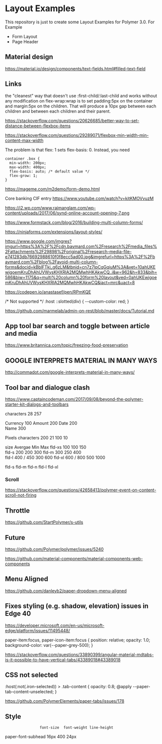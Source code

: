 # Layout Examples

This repository is just to create some Layout Examples for Polymer 3.0. For Example
* Form Layout
* Page Header 

## Material design
https://material.io/design/components/text-fields.html#filled-text-field


## Links

the "cleanest" way that doesn't use :first-child/:last-child and works without any modification on flex-wrap:wrap is to set padding:5px on the container and margin:5px on the children. That will produce a 10px gap between each children and between each children and their parent.

https://stackoverflow.com/questions/20626685/better-way-to-set-distance-between-flexbox-items

https://stackoverflow.com/questions/29289071/flexbox-min-width-min-content-max-width

The problem is that flex: 1 sets flex-basis: 0. Instead, you need
```
container .box {
  min-width: 200px;
  max-width: 400px;
  flex-basis: auto; /* default value */
  flex-grow: 1;
}
```

https://mageme.com/m2demo/form-demo.html

Core banking CIF entry
https://www.youtube.com/watch?v=kitKMOVvuzM

https://i2.wp.com/www.rajmanglam.com/wp-content/uploads/2017/06/synd-online-account-opening-7.png


https://www.formstack.com/blog/2016/building-multi-column-forms/

https://ninjaforms.com/extensions/layout-styles/

https://www.google.com/imgres?imgurl=https%3A%2F%2Fcdn.baymard.com%2Fresearch%2Fmedia_files%2Fattachments%2F29898%2Foriginal%2Fresearch-media-file-e741283db76692988610f0f8ecc5ad00.jpg&imgrefurl=https%3A%2F%2Fbaymard.com%2Fblog%2Favoid-multi-column-forms&docid=kBblFTki_g6zLM&tbnid=cn7z7IpCqGqiuM%3A&vet=10ahUKEwjgoemKruDhAhUVWysKHXRlA2MQMwhHKAkwCQ..i&w=962&h=833&bih=586&biw=1175&q=multi%20column%20form%20layout&ved=0ahUKEwjgoemKruDhAhUVWysKHXRlA2MQMwhHKAkwCQ&iact=mrc&uact=8


https://codepen.io/anastasef/pen/RPmKQE


/* Not supported */
:host ::slotted(div) {
  --custom-color: red;
}

https://github.com/marmelab/admin-on-rest/blob/master/docs/Tutorial.md

## App tool bar search and toggle between article and media

https://www.britannica.com/topic/freezing-food-preservation

## GOOGLE INTERPRETS MATERIAL IN MANY WAYS
http://commadot.com/google-interprets-material-in-many-ways/

## Tool bar and dialogue clash
https://www.captaincodeman.com/2017/09/08/beyond-the-polymer-starter-kit-dialogs-and-toolbars


characters
28            257


Currency  100
Amount    200
Date      200     
Name      300


Pixels    characters
200       21
100       10

size      Avergae         Min       Max
fld-xs    100             100       150        
fld-s     200             200       300
fld-m     300             250       400       
fld-l     400 / 450       300       600 
fld-xl    600 / 800       500       1000




fld-s
fld-m
fld-n
fld-l
fld-xl

### Scroll

https://stackoverflow.com/questions/42658413/polymer-event-on-content-scroll-not-firing

## Throttle

https://github.com/StartPolymer/s-utils


## Future
https://github.com/Polymer/polymer/issues/5240

https://github.com/material-components/material-components-web-components

## Menu Aligned
https://github.com/danleyb2/paper-dropdown-menu-aligned


## Fixes styling (e.g. shadow, elevation) issues in Edge 40 
https://developer.microsoft.com/en-us/microsoft-edge/platform/issues/11495448/

paper-item:focus,
paper-icon-item:focus {
  position: relative;
  opacity: 1.0;
  background-color: var(--paper-grey-500);
}


https://stackoverflow.com/questions/33890399/angular-material-mdtabs-is-it-possible-to-have-vertical-tabs/43389018#43389018

## CSS not selected

:host(:not(.iron-selected)) > .tab-content {
        opacity: 0.8;
        @apply --paper-tab-content-unselected;
}

https://github.com/PolymerElements/paper-tabs/issues/178

## Style
                    font-size  font-weight line-height
paper-font-subhead  16px        400        24px
